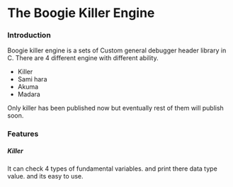# The Boogie Killer  Engine

### Introduction

Boogie killer engine is a sets of Custom general debugger header library in C. There are 4 different engine with different ability.

- Killer
- Sami hara
- Akuma
- Madara

Only killer has been published now but eventually rest of them will publish soon.

### Features

##### Killer

It can check 4 types of fundamental variables. and print there data type value.  and its easy to use. 

